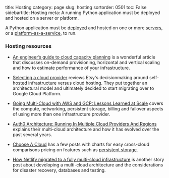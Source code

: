 title: Hosting
category: page
slug: hosting
sortorder: 0501
toc: False
sidebartitle: Hosting
meta: A running Python application must be deployed and hosted on a server or platform. 


A Python application must be [deployed](/deployment.html) and hosted on 
one or more [servers](/servers.html), or a 
[platform-as-a-service](/platform-as-a-service.html), to run.


### Hosting resources
* [An engineer’s guide to cloud capacity planning](https://increment.com/cloud/an-engineers-guide-to-cloud-capacity-planning/)
  is a wonderful article that discusses on-demand provisioning, horizontal 
  and vertical scaling and how to estimate performance of your infrastructure.

* [Selecting a cloud provider](https://codeascraft.com/2018/01/04/selecting-a-cloud-provider/)
  reviews Etsy's decisionmaking around self-hosted infrastructure versus
  cloud hosting. They put together an architectural model and ultimately
  decided to start migrating over to Google Cloud Platform.

* [Going Multi-Cloud with AWS and GCP: Lessons Learned at Scale](https://metamarkets.com/2017/big-cloud-data-aws-and-gcp/)
  covers the compute, networking, persistent storage, billing and
  failover aspects of using more than one infrastructure provider.

* [Auth0 Architecture: Running In Multiple Cloud Providers And Regions](http://highscalability.com/blog/2018/8/27/auth0-architecture-running-in-multiple-cloud-providers-and-r.html)
  explains their multi-cloud architecture and how it has evolved over the
  past several years.

* [Choose A Cloud](https://www.chooseacloud.com/) has a few posts with 
  charts for easy cross-cloud comparisons pricing on features such as 
  [persistent storage](https://www.chooseacloud.com/objectstorage).

* [How Netlify migrated to a fully multi-cloud infrastructure](https://www.netlify.com/blog/2018/05/14/how-netlify-migrated-to-a-fully-multi-cloud-infrastructure/)
  is another story post about developing a multi-cloud architecture and
  the considerations for disaster recovery, databases and testing.
